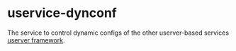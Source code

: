 # uservice-dynconf
The service to control dynamic configs of the other userver-based services
[userver framework](https://github.com/userver-framework/userver).

